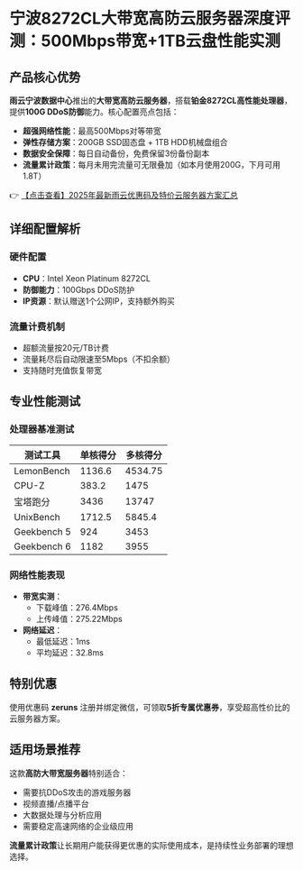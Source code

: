 # 宁波8272CL大带宽高防云服务器深度评测：500Mbps带宽+1TB云盘性能实测

## 产品核心优势

**雨云宁波数据中心**推出的**大带宽高防云服务器**，搭载**铂金8272CL高性能处理器**，提供**100G DDoS防御**能力。核心配置亮点包括：

- **超强网络性能**：最高500Mbps对等带宽
- **弹性存储方案**：200GB SSD固态盘 + 1TB HDD机械盘组合
- **数据安全保障**：每日自动备份，免费保留3份备份副本
- **流量累计政策**：每月未用完流量可无限叠加（如本月使用200G，下月可用1.8T）

👉 [【点击查看】2025年最新雨云优惠码及特价云服务器方案汇总](https://bit.ly/RainYun)

## 详细配置解析

### 硬件配置
- **CPU**：Intel Xeon Platinum 8272CL
- **防御能力**：100Gbps DDoS防护
- **IP资源**：默认赠送1个公网IP，支持额外购买

### 流量计费机制
- 超额流量按20元/TB计费
- 流量耗尽后自动限速至5Mbps（不扣余额）
- 支持随时充值恢复带宽

## 专业性能测试

### 处理器基准测试
| 测试工具       | 单核得分 | 多核得分 |
|----------------|----------|----------|
| LemonBench     | 1136.6   | 4534.75  |
| CPU-Z          | 383.2    | 1475     |
| 宝塔跑分       | 3436     | 13747    |
| UnixBench      | 1712.5   | 5845.4   |
| Geekbench 5    | 924      | 3453     |
| Geekbench 6    | 1182     | 3955     |

### 网络性能表现
- **带宽实测**：
  - 下载峰值：276.4Mbps
  - 上传峰值：275.22Mbps
- **网络延迟**：
  - 最低延迟：1ms
  - 平均延迟：32.8ms

## 特别优惠
使用优惠码 **zeruns** 注册并绑定微信，可领取**5折专属优惠券**，享受超高性价比的云服务器方案。

## 适用场景推荐
这款**高防大带宽服务器**特别适合：
- 需要抗DDoS攻击的游戏服务器
- 视频直播/点播平台
- 大数据处理与分析应用
- 需要稳定高速网络的企业级应用

**流量累计政策**让长期用户能获得更优惠的实际使用成本，是持续性业务部署的理想选择。